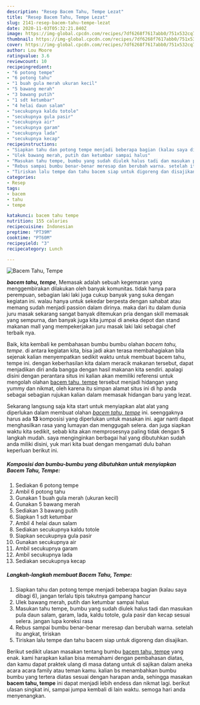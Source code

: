 ```yaml
---
description: "Resep Bacem Tahu, Tempe Lezat"
title: "Resep Bacem Tahu, Tempe Lezat"
slug: 2141-resep-bacem-tahu-tempe-lezat
date: 2020-11-03T05:32:21.840Z
image: https://img-global.cpcdn.com/recipes/7df6268f7617abb0/751x532cq70/bacem-tahu-tempe-foto-resep-utama.jpg
thumbnail: https://img-global.cpcdn.com/recipes/7df6268f7617abb0/751x532cq70/bacem-tahu-tempe-foto-resep-utama.jpg
cover: https://img-global.cpcdn.com/recipes/7df6268f7617abb0/751x532cq70/bacem-tahu-tempe-foto-resep-utama.jpg
author: Lou Moore
ratingvalue: 3.6
reviewcount: 10
recipeingredient:
- "6 potong tempe"
- "6 potong tahu"
- "1 buah gula merah ukuran kecil"
- "5 bawang merah"
- "3 bawang putih"
- "1 sdt ketumbar"
- "4 helai daun salam"
- "secukupnya kaldu totole"
- "secukupnya gula pasir"
- "secukupnya air"
- "secukupnya garam"
- "secukupnya lada"
- "secukupnya kecap"
recipeinstructions:
- "Siapkan tahu dan potong tempe menjadi beberapa bagian (kalau saya dibagi 6), jangan terlalu tipis takutnya gampang hancur"
- "Ulek bawang merah, putih dan ketumbar sampai halus"
- "Masukan tahu tempe, bumbu yang sudah diulek halus tadi dan masukan pula daun salam, garam, lada, kaldu totole, gula pasir dan kecap sesuai selera. jangan lupa koreksi rasa"
- "Rebus sampai bumbu benar-benar meresap dan berubah warna. setelah itu angkat, tiriskan"
- "Tiriskan lalu tempe dan tahu bacem siap untuk digoreng dan disajikan."
categories:
- Resep
tags:
- bacem
- tahu
- tempe

katakunci: bacem tahu tempe 
nutrition: 155 calories
recipecuisine: Indonesian
preptime: "PT39M"
cooktime: "PT60M"
recipeyield: "3"
recipecategory: Lunch

---
```



![Bacem Tahu, Tempe](https://img-global.cpcdn.com/recipes/7df6268f7617abb0/751x532cq70/bacem-tahu-tempe-foto-resep-utama.jpg)

<b><i>bacem tahu, tempe</i></b>, Memasak adalah sebuah kegemaran yang menggembirakan dilakukan oleh banyak komunitas. tidak hanya para perempuan, sebagian laki laki juga cukup banyak yang suka dengan kegiatan ini. walau hanya untuk sekedar berpesta dengan sahabat atau memang sudah menjadi passion dalam dirinya. maka dari itu dalam dunia juru masak sekarang sangat banyak ditemukan pria dengan skill memasak yang sempurna, dan banyak juga kita jumpai di aneka depot dan stand makanan mall yang mempekerjakan juru masak laki laki sebagai chef terbaik nya.



Baik, kita kembali ke pembahasan bumbu bumbu olahan <i>bacem tahu, tempe</i>. di antara kegiatan kita, bisa jadi akan terasa membahagiakan bila sejenak kalian menyempatkan sedikit waktu untuk membuat bacem tahu, tempe ini. dengan keberhasilan kita dalam meracik makanan tersebut, dapat menjadikan diri anda bangga dengan hasil makanan kita sendiri. apalagi disini dengan perantara situs ini kalian akan memiliki referensi untuk mengolah olahan <u>bacem tahu, tempe</u> tersebut menjadi hidangan yang yummy dan nikmat, oleh karena itu simpan alamat situs ini di hp anda sebagai sebagian rujukan kalian dalam memasak hidangan baru yang lezat.


Sekarang langsung saja kita start untuk menyiapkan alat alat yang diperlukan dalam membuat olahan <u><i>bacem tahu, tempe</i></u> ini. seenggaknya harus ada <b>13</b> komposisi yang diperlukan untuk masakan ini. agar nanti dapat menghasilkan rasa yang lumayan dan menggugah selera. dan juga siapkan waktu kita sedikit, sebab kita akan memprosesnya paling tidak dengan <b>5</b> langkah mudah. saya menginginkan berbagai hal yang dibutuhkan sudah anda miliki disini, yuk mari kita buat dengan mengamati dulu bahan keperluan berikut ini.

<!--inarticleads1-->

##### Komposisi dan bumbu-bumbu yang dibutuhkan untuk menyiapkan Bacem Tahu, Tempe:

1. Sediakan 6 potong tempe
1. Ambil 6 potong tahu
1. Gunakan 1 buah gula merah (ukuran kecil)
1. Gunakan 5 bawang merah
1. Sediakan 3 bawang putih
1. Siapkan 1 sdt ketumbar
1. Ambil 4 helai daun salam
1. Sediakan secukupnya kaldu totole
1. Siapkan secukupnya gula pasir
1. Gunakan secukupnya air
1. Ambil secukupnya garam
1. Ambil secukupnya lada
1. Sediakan secukupnya kecap




<!--inarticleads2-->

##### Langkah-langkah membuat Bacem Tahu, Tempe:

1. Siapkan tahu dan potong tempe menjadi beberapa bagian (kalau saya dibagi 6), jangan terlalu tipis takutnya gampang hancur
1. Ulek bawang merah, putih dan ketumbar sampai halus
1. Masukan tahu tempe, bumbu yang sudah diulek halus tadi dan masukan pula daun salam, garam, lada, kaldu totole, gula pasir dan kecap sesuai selera. jangan lupa koreksi rasa
1. Rebus sampai bumbu benar-benar meresap dan berubah warna. setelah itu angkat, tiriskan
1. Tiriskan lalu tempe dan tahu bacem siap untuk digoreng dan disajikan.




Berikut sedikit ulasan masakan tentang bumbu <u>bacem tahu, tempe</u> yang enak. kami harapkan kalian bisa memahami dengan pembahasan diatas, dan kamu dapat praktek ulang di masa datang untuk di sajikan dalam aneka acara acara family atau teman kamu. kalian bs menambahkan bumbu bumbu yang tertera diatas sesuai dengan harapan anda, sehingga masakan <b>bacem tahu, tempe</b> ini dapat menjadi lebih endess dan nikmat lagi. berikut ulasan singkat ini, sampai jumpa kembali di lain waktu. semoga hari anda menyenangkan.
